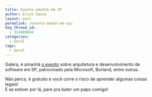 ```yaml
---
title: Evento amanhã em SP
author: Erick Sasse
layout: post
permalink: /evento-amanh-em-sp/
dsq_thread_id:
  - 314409694
categories:
  - Geral
tags:
  - Geral
---
```

Galera, &eacute; amanh&atilde; [o evento][1] sobre arquitetura e desenvolvimento de software em SP, patrocinado pela Microsoft, Borland, entre outras.

N&atilde;o perca, &eacute; gratuito e voc&ecirc; corre o risco de aprender algumas coisas legais!  
E se estiver por l&aacute;, pare pra bater um papo comigo!

 [1]: http://www.ericksasse.com.br/index.php?p=193